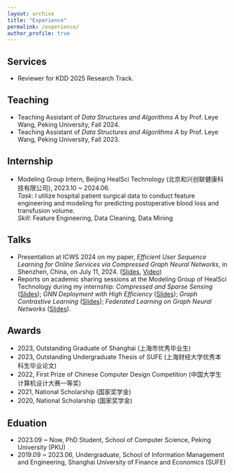 ```yaml
---
layout: archive
title: "Experience"
permalink: /experience/
author_profile: true
---
```


## Services

* Reviewer for KDD 2025 Research Track.

## Teaching

* Teaching Assistant of *Data Structures and Algorithms A* by Prof. Leye Wang, Peking University, Fall 2024.
* Teaching Assistant of *Data Structures and Algorithms A* by Prof. Leye Wang, Peking University, Fall 2023.

## Internship

* Modeling Group Intern, Beijing HealSci Technology (北京和兴创联健康科技有限公司), 2023.10 ~ 2024.06. <br/>
*Task*: I utilize hospital patient surgical data to conduct feature engineering and modeling for predicting postoperative blood loss and transfusion volume. <br/>
*Skill*: Feature Engineering, Data Cleaning, Data Mining

## Talks

* Presentation at ICWS 2024 on my paper, *Efficient User Sequence Learning for Online Services via Compressed Graph Neural Networks*, in Shenzhen, China, on July 11, 2024. (<a href="https://wuyucheng2002.github.io/files/ICWS_ECSeq.pdf" target="_blank">Slides</a>, <a href="https://www.bilibili.com/video/BV1vpateCEzc" target="_blank">Video</a>)
* Reports on academic sharing sessions at the Modeling Group of HealSci Technology during my internship: *Compressed and Sparse Sensing* (<a href="https://wuyucheng2002.github.io/files/20240524_sparse_sensing.pdf" target="_blank">Slides</a>); *GNN Deployment with High Efficiency* (<a href="https://wuyucheng2002.github.io/files/20240412_GNN_Deployment.pdf" target="_blank">Slides</a>); *Graph Contrastive Learning* (<a href="https://wuyucheng2002.github.io/files/20240126_GCL.pdf" target="_blank">Slides</a>); *Federated Learning on Graph Neural Networks* (<a href="https://wuyucheng2002.github.io/files/20231201_FL_GNN.pdf" target="_blank">Slides</a>).

## Awards

* 2023, Outstanding Graduate of Shanghai (上海市优秀毕业生)
* 2023, Outstanding Undergraduate Thesis of SUFE (上海财经大学优秀本科生毕业论文)
* 2022, First Prize of Chinese Computer Design Competition (中国大学生计算机设计大赛一等奖)
* 2021, National Scholarship (国家奖学金)
* 2020, National Scholarship (国家奖学金)

## Eduation

* 2023.09 ~ Now, PhD Student, School of Computer Science, Peking University (PKU)
* 2019.09 ~ 2023.06, Undergraduate, School of Information Management and Engineering, Shanghai University of Finance and Economics (SUFE)

